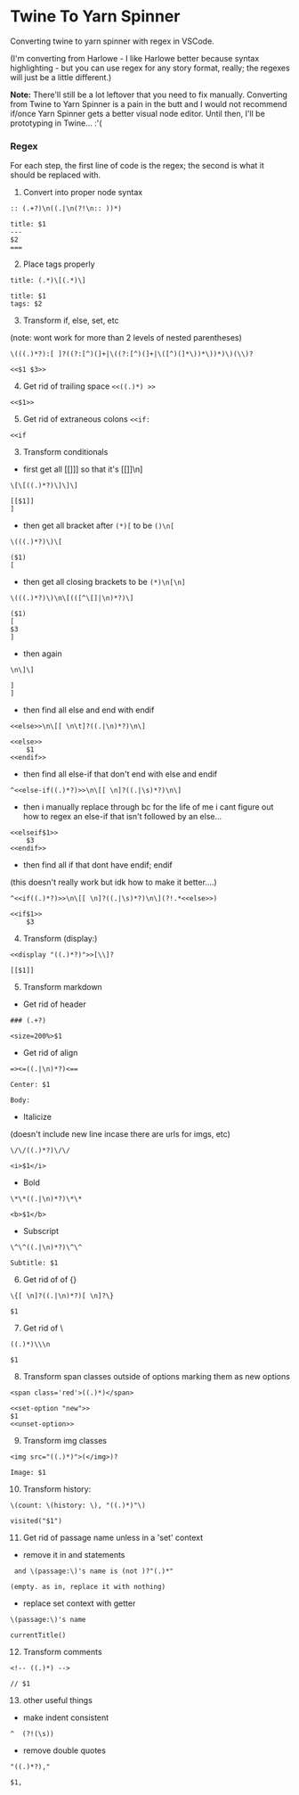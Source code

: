 # Twine To Yarn Spinner

Converting twine to yarn spinner with regex in VSCode.

(I'm converting from Harlowe - I like Harlowe better because syntax highlighting - but you can use regex for any story format, really; the regexes will just be a little different.)

**Note:** There'll still be a lot leftover that you need to fix manually. Converting from Twine to Yarn Spinner is a pain in the butt and I would not recommend if/once Yarn Spinner gets a better visual node editor. Until then, I'll be prototyping in Twine... :'(

### Regex

For each step, the first line of code is the regex; the second is what it should be replaced with.


1. Convert into proper node syntax

`:: (.+?)\n((.|\n(?!\n:: ))*)`

```
title: $1
---
$2
===
 ```

2. Place tags properly

`title: (.*)\[(.*)\]`

```
title: $1
tags: $2
```

3. Transform if, else, set, etc

(note: wont work for more than 2 levels of nested parentheses)

`\(((.)*?):[ ]?((?:[^)(]+|\((?:[^)(]+|\([^)(]*\))*\))*)\)(\\)?`

`<<$1 $3>>`

4. Get rid of trailing space
`<<((.)*) >>`

`<<$1>>`

5. Get rid of extraneous colons
`<<if:`

`<<if`

3. Transform conditionals

- first get all [[]]] so that it's [[]]\n]

`\[\[((.)*?)\]\]\]`

```
[[$1]]
]
```

- then get all bracket after `(*)[` to be `()\n[`
```
\(((.)*?)\)\[
```
```
($1)
[
```

- then get all closing brackets to be `(*)\n[\n]`
```
\(((.)*?)\)\n\[(([^\[]|\n)*?)\]
```
```
($1)
[
$3
]
```
- then again
```
\n\]\]
```
```
]
]
```
- then find all else and end with endif
```
<<else>>\n\[[ \n\t]?((.|\n)*?)\n\]
```
```
<<else>>
    $1
<<endif>>
```
- then find all else-if that don't end with else and endif
```
^<<else-if((.)*?)>>\n\[[ \n]?((.|\s)*?)\n\]
```
- then i manually replace through bc for the life of me i cant figure out how to regex an  else-if that isn't followed by an else...
```
<<elseif$1>>
    $3
<<endif>>
  ```

- then find all if that dont have endif; endif

(this doesn't really work but idk how to make it better....)
```
^<<if((.)*?)>>\n\[[ \n]?((.|\s)*?)\n\](?!.*<<else>>)
```
```
<<if$1>>
    $3
```
4. Transform (display:)
```
<<display "((.)*?)">>[\\]?
```
```
[[$1]]
  ```
5. Transform markdown

- Get rid of header
```
### (.+?)
```
```
<size=200%>$1
```

- Get rid of align
```
=><=((.|\n)*?)<==
```
```
Center: $1

Body:
```

- Italicize

(doesn't include new line incase there are urls for imgs, etc)
```
\/\/((.)*?)\/\/
```
```
<i>$1</i>
```
- Bold
```
\*\*((.|\n)*?)\*\*
```
```
<b>$1</b>
```
- Subscript
```
\^\^((.|\n)*?)\^\^
```
```
Subtitle: $1
```

6. Get rid of of {}
```
\{[ \n]?((.|\n)*?)[ \n]?\}
```
```
$1
```
7. Get rid of \
```
((.)*)\\\n
```
```
$1
```

8. Transform span classes outside of options marking them as new options 
```
<span class='red'>((.)*)</span>
```
```
<<set-option "new">>
$1
<<unset-option>>
```

9. Transform img classes
```
<img src="((.)*)">(</img>)?
```
```
Image: $1
```

10. Transform history:
```
\(count: \(history: \), "((.)*)"\)
```
```
visited("$1")
```

11. Get rid of passage name unless in a 'set' context

- remove it in and statements
```
 and \(passage:\)'s name is (not )?"(.)*"
```
```
(empty. as in, replace it with nothing)
```
- replace set context with getter

```
\(passage:\)'s name
```
```
currentTitle()
```

12. Transform comments
```
<!-- ((.)*) -->
```
```
// $1
```
13. other useful things

- make indent consistent
```
^  (?!(\s))
```
- remove double quotes
```
"((.)*?),"
```
```
$1,
```



